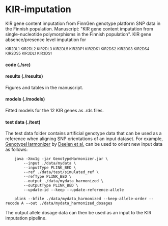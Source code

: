 # KIR-imputation
KIR gene content imputation from FinnGen genotype platform SNP data in the Finnish population.
Manuscript: "KIR gene content imputation from single-nucleotide polymorphisms in the Finnish population". 
KIR gene absence/presence level imputation for 

<sub> 
KIR2DL1 KIR2DL2 KIR2DL3 KIR2DL5 KIR2DP1 KIR2DS1 KIR2DS2 KIR2DS3 KIR2DS4 KIR2DS5 KIR3DL1 KIR3DS1
</sub>


#### code (./src)

#### results (./results)
Figures and tables in the manuscript.


#### models (./models)
Fitted models for the 12 KIR genes as .rds files.

#### test data (./test)
The test data folder contains artificial genotype data that can be used as a reference when aligning SNP orientations of an input dataset.
For example, [GenotypeHarmonizer](https://github.com/molgenis/systemsgenetics/wiki/Genotype-Harmonizer) by [Deelen et al.](https://bmcresnotes.biomedcentral.com/articles/10.1186/1756-0500-7-901) can be used to orient new input data as follows:
```shell
    java -Xmx1g -jar GenotypeHarmonizer.jar \
        --input ./data/mydata \
        --inputType PLINK_BED \
        --ref ./data/test/simulated_ref \ 
        --refType PLINK_BED \
        --output ./data/mydata_harmonized \
        --outputType PLINK_BED \ 
        --update-id --keep --update-reference-allele
    
    plink --bfile ./data/mydata_harmonized --keep-allele-order --recode A --out ./data/mydata_harmonized_dosages
```   
The output allele dosage data can then be used as an input to the KIR imputation pipeline.

